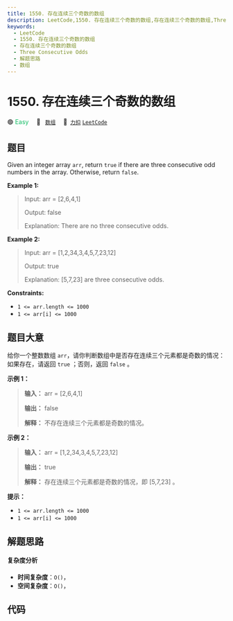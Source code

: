 ```yaml
---
title: 1550. 存在连续三个奇数的数组
description: LeetCode,1550. 存在连续三个奇数的数组,存在连续三个奇数的数组,Three Consecutive Odds,解题思路,数组
keywords:
  - LeetCode
  - 1550. 存在连续三个奇数的数组
  - 存在连续三个奇数的数组
  - Three Consecutive Odds
  - 解题思路
  - 数组
---
```


# 1550. 存在连续三个奇数的数组

🟢 <font color=#15bd66>Easy</font>&emsp; 🔖&ensp; [`数组`](/tag/array.md)&emsp; 🔗&ensp;[`力扣`](https://leetcode.cn/problems/three-consecutive-odds) [`LeetCode`](https://leetcode.com/problems/three-consecutive-odds)

## 题目

Given an integer array `arr`, return `true` if there are three consecutive odd
numbers in the array. Otherwise, return `false`.



**Example 1:**

> Input: arr = [2,6,4,1]
> 
> Output: false
> 
> Explanation: There are no three consecutive odds.

**Example 2:**

> Input: arr = [1,2,34,3,4,5,7,23,12]
> 
> Output: true
> 
> Explanation: [5,7,23] are three consecutive odds.

**Constraints:**

  * `1 <= arr.length <= 1000`
  * `1 <= arr[i] <= 1000`


## 题目大意

给你一个整数数组 `arr`，请你判断数组中是否存在连续三个元素都是奇数的情况：如果存在，请返回 `true` ；否则，返回 `false` 。



**示例 1：**

> 
> 
> 
> 
> 
> **输入：** arr = [2,6,4,1]
> 
> **输出：** false
> 
> **解释：** 不存在连续三个元素都是奇数的情况。
> 
> 

**示例 2：**

> 
> 
> 
> 
> 
> **输入：** arr = [1,2,34,3,4,5,7,23,12]
> 
> **输出：** true
> 
> **解释：** 存在连续三个元素都是奇数的情况，即 [5,7,23] 。
> 
> 



**提示：**

  * `1 <= arr.length <= 1000`
  * `1 <= arr[i] <= 1000`


## 解题思路

#### 复杂度分析

- **时间复杂度**：`O()`，
- **空间复杂度**：`O()`，

## 代码

```javascript

```